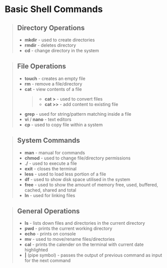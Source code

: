 # Basic Shell Commands
> ## Directory Operations
> - **mkdir** - used to create directories  
> - **rmdir** - deletes directory
> - **cd** - change directory in the system  

> ## File Operations
> - **touch** - creates an empty file  
> - **rm** - remove a file/directory
> - **cat** - view contents of a file
>	> - **cat >** - used to convert files
>	> - **cat >>** - add content to existing file
> - **grep** - used for string/pattern matching inside a file
> - **vi** / **nano** - text editors
> - **cp** - used to copy file within a system

> ## System Commands
> - **man** - manual for commands
> - **chmod** - used to change file/directory permissions
> - **./** - used to execute a file
> - **exit** - closes the terminal
> - **less** - used to load less portion of a file
> - **df** - used to show disk space utilised in the system
> - **free** - used to show the amount of memory free, used, buffered, cached, shared and total
> - **ln** - used for linking files

> ## General Operations
> - **ls** - lists down files and directories in the current directory  
> - **pwd** - prints the current working directory  
> - **echo** - prints on console
> - **mv** - used to move/rename files/directories  
> - **cal** - prints the calender on the terminal with current date highlighted
> - **|** (pipe symbol) - passes the output of previous command as input for the next command
